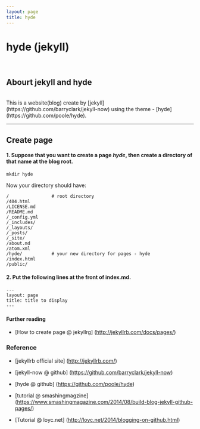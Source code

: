 ```yaml
---
layout: page
title: hyde
---
```


# hyde (jekyll)

<br>

## Abourt jekyll and hyde
<br>
This is a website(blog) create by [jekyll] (https://github.com/barryclark/jekyll-now) using the theme - [hyde] (https://github.com/poole/hyde).



---



## Create page

#### 1. Suppose that you want to create a page *hyde*, then create a directory of that name at the blog root.

```
mkdir hyde
```

Now your directory should have:

```
/                # root directory
/404.html
/LICENSE.md   
/README.md    
/_config.yml  
/_includes/   
/_layouts/    
/_posts/      
/_site/       
/about.md     
/atom.xml     
/hyde/           # your new directory for pages - hyde
/index.html   
/public/      
```

#### 2. Put the following lines at the front of index.md.

```
---
layout: page
title: title to display
---
```

#### Further reading

* [How to create page @ jekyllrg] (http://jekyllrb.com/docs/pages/)



### Reference

* [jekyllrb official site] (http://jekyllrb.com/)

* [jekyll-now @ github] (https://github.com/barryclark/jekyll-now)

* [hyde @ github] (https://github.com/poole/hyde)

* [tutorial @ smashingmagzine] (https://www.smashingmagazine.com/2014/08/build-blog-jekyll-github-pages/)

* [Tutorial @ loyc.net] (http://loyc.net/2014/blogging-on-github.html)
